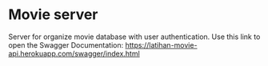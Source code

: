 # Movie server 
Server for organize movie database with user authentication.
Use this link to open the Swagger Documentation:
https://latihan-movie-api.herokuapp.com/swagger/index.html